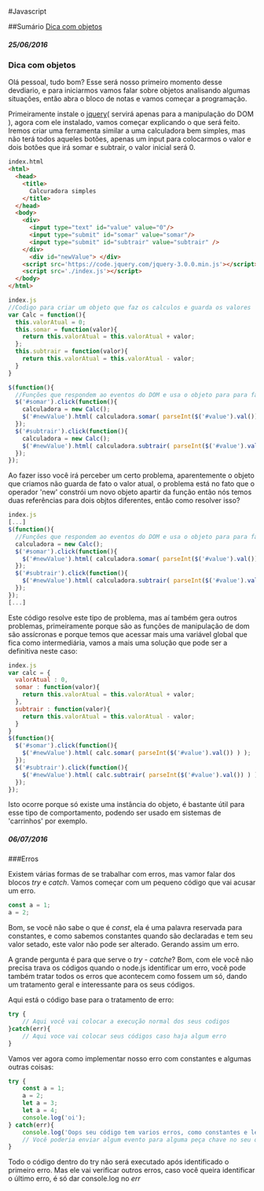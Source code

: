 #Javascript

##Sumário
[Dica com objetos](https://github.com/Leandro-Araujo/devdiario/blob/master/javascript.md#dica-com-objetos)

##### 25/06/2016

### Dica com objetos

Olá pessoal, tudo bom? Esse será nosso primeiro momento desse devdiario, e para iniciarmos vamos falar sobre objetos analisando algumas situações, então abra o bloco de notas e vamos começar a programação.

Primeiramente instale o [jquery](https://jquery.com/)( servirá apenas para a manipulação do DOM ), agora com ele instalado, vamos começar explicando o que será feito. Iremos criar uma ferramenta similar a uma calculadora bem simples, mas não terá todos aqueles botões, apenas um input para colocarmos o valor e dois botões que irá somar e subtrair, o valor inicial será 0.

```html
index.html
<html>
  <head>
    <title>
      Calcuradora simples
    </title>
  </head>
  <body>
    <div>
      <input type="text" id="value" value="0"/>
      <input type="submit" id="somar" value="somar"/>
      <input type="submit" id="subtrair" value="subtrair" />
    </div>
      <div id="newValue"> </div>
    <script src='https://code.jquery.com/jquery-3.0.0.min.js'></script>
    <script src='./index.js'></script>
  </body>
</html>
```

```javascript
index.js
//Codigo para criar um objeto que faz os calculos e guarda os valores
var Calc = function(){
  this.valorAtual = 0;
  this.somar = function(valor){
    return this.valorAtual = this.valorAtual + valor;
  };
  this.subtrair = function(valor){
    return this.valorAtual = this.valorAtual - valor;
  }
}

$(function(){
  //Funções que respondem ao eventos do DOM e usa o objeto para para fazer os cálculos
  $('#somar').click(function(){
    calculadora = new Calc();
    $('#newValue').html( calculadora.somar( parseInt($('#value').val()) ) );
  });
  $('#subtrair').click(function(){
    calculadora = new Calc();
    $('#newValue').html( calculadora.subtrair( parseInt($('#value').val()) ) );
  });
});
```

Ao fazer isso você irá perceber um certo problema, aparentemente o objeto que criamos não guarda de fato o valor atual, o problema está no fato que o operador 'new' constrói um novo objeto apartir da função então nós temos duas referências para dois objtos diferentes, então como resolver isso?

```javascript
index.js
[...]
$(function(){
  //Funções que respondem ao eventos do DOM e usa o objeto para para fazer os cálculos
  calculadora = new Calc();
  $('#somar').click(function(){
    $('#newValue').html( calculadora.somar( parseInt($('#value').val()) ) );
  });
  $('#subtrair').click(function(){
    $('#newValue').html( calculadora.subtrair( parseInt($('#value').val()) ) );
  });
});
[...]
```

Este código resolve este tipo de problema, mas aí também gera outros problemas, primeiramente porque são as funções de manipulação de dom são assícronas e porque temos que acessar mais uma variável global que fica como intermediária, vamos a mais uma solução que pode ser a definitiva neste caso:

```javascript
index.js
var calc = {
  valorAtual : 0,
  somar : function(valor){
    return this.valorAtual = this.valorAtual + valor;
  },
  subtrair : function(valor){
    return this.valorAtual = this.valorAtual - valor;
  }
}
$(function(){
  $('#somar').click(function(){
    $('#newValue').html( calc.somar( parseInt($('#value').val()) ) );
  });
  $('#subtrair').click(function(){
    $('#newValue').html( calc.subtrair( parseInt($('#value').val()) ) );
  });
});
```
Isto ocorre porque só existe uma instância do objeto, é bastante útil para esse tipo de comportamento, podendo ser usado em sistemas de 'carrinhos' por exemplo.

##### 06/07/2016

###Erros

Existem várias formas de se trabalhar com erros, mas vamor falar dos blocos *try* e *catch*. Vamos começar com um pequeno código que vai acusar um erro.

```javascript
const a = 1;
a = 2;
```

Bom, se você não sabe o que é *const*, ela é uma palavra reservada para constantes, e como sabemos constantes quando são declaradas e tem seu valor setado, este valor não pode ser alterado. Gerando assim um erro.

A grande pergunta é para que serve o *try - catche*? Bom, com ele você não precisa trava os códigos quando o node.js identificar um erro, você pode também tratar todos os erros que acontecem como fossem um só, dando um tratamento geral e interessante para os seus códigos.

Aqui está o código base para o tratamento de erro:

```javascript
try {
    // Aqui você vai colocar a execução normal dos seus codigos
}catch(err){
    // Aqui voce vai colocar seus códigos caso haja algum erro
}
```

Vamos ver agora como implementar nosso erro com constantes e algumas outras coisas:

```javascript
try {
    const a = 1;
    a = 2;
    let a = 3;
    let a = 4;
    console.log('oi');
} catch(err){
    console.log('Oops seu código tem varios erros, como constantes e lets declarados de forma errada');
    // Você poderia enviar algum evento para alguma peça chave no seu desenvolvimento, por exemplo
}
```

Todo o código dentro do try não será executado após identificado o primeiro erro. Mas ele vai verificar outros erros, caso você queira identificar o último erro, é só dar console.log no *err*
